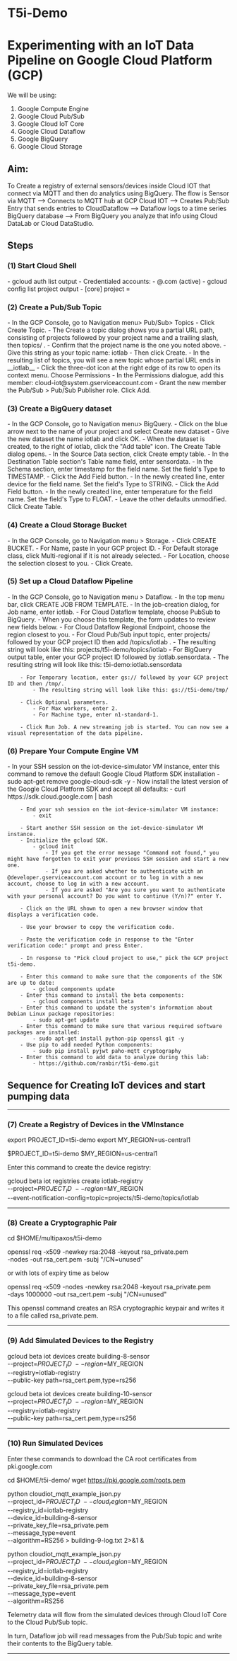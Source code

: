 # T5i-Demo 

<h1>Experimenting with an IoT Data Pipeline on Google Cloud Platform (GCP) </h1>

We will be using:
  1. Google Compute Engine
  2. Google Cloud Pub/Sub
  3. Google Cloud IoT Core
  4. Google Cloud Dataflow
  5. Google BigQuery
  6. Google Cloud Storage
  
<h2>Aim:</h2>

To Create a registry of external sensors/devices inside Cloud IOT that connect via MQTT and then do analytics using BigQuery. The flow is Sensor via MQTT --> Connects to MQTT hub at GCP Cloud IOT --> Creates Pub/Sub Entry that sends entries to CloudDataflow --> Dataflow logs to a time series BigQuery database --> From BigQuery you analyze that info using Cloud DataLab or Cloud DataStudio.


  
<h2>Steps </h2>

<h3>(1) Start Cloud Shell </h3>
		- gcloud auth list
			output - Credentialed accounts: - <myaccount>@<mydomain>.com (active)
		- gcloud config list project
			output - [core] project = <PROJECT_ID>
			
<h3>(2) Create a Pub/Sub Topic</h3>
		- In the GCP Console, go to Navigation menu> Pub/Sub> Topics
		- Click Create Topic. 
			- The Create a topic dialog shows you a partial URL path, consisting of projects followed by your project name and a trailing slash, then topics/ . 
			- Confirm that the project name is the one you noted above.	
		- Give this string as your topic name: iotlab
		- Then click Create.
		- In the resulting list of topics, you will see a new topic whose partial URL ends in __iotlab__
		- Click the three-dot icon at the right edge of its row to open its context menu. Choose Permissions
		- In the Permissions dialogue, add this member: cloud-iot@system.gserviceaccount.com
		- Grant the new member the Pub/Sub > Pub/Sub Publisher role. Click Add.
		
<h3>(3) Create a BigQuery dataset</h3>
		- In the GCP Console, go to Navigation menu> BigQuery.
		- Click on the blue arrow next to the name of your project and select Create new dataset
		- Give the new dataset the name iotlab and click OK.
		- When the dataset is created, to the right of iotlab, click the "Add table" icon. The Create Table dialog opens.
		- In the Source Data section, click Create empty table.
		- In the Destination Table section's Table name field, enter sensordata.
		- In the Schema section, enter timestamp for the field name. Set the field's Type to TIMESTAMP.
		- Click the Add Field button.
		- In the newly created line, enter device for the field name. Set the field's Type to STRING.
		- Click the Add Field button.
		- In the newly created line, enter temperature for the field name. Set the field's Type to FLOAT.
		- Leave the other defaults unmodified. Click Create Table.

<h3>(4) Create a Cloud Storage Bucket</h3>
		- In the GCP Console, go to Navigation menu > Storage.
		- Click CREATE BUCKET.
		- For Name, paste in your GCP project ID.
		- For Default storage class, click Multi-regional if it is not already selected.
		- For Location, choose the selection closest to you.
		- Click Create.

<h3>(5) Set up a Cloud Dataflow Pipeline</h3>
		- In the GCP Console, go to Navigation menu > Dataflow.
		- In the top menu bar, click CREATE JOB FROM TEMPLATE.
		- In the job-creation dialog, for Job name, enter iotlab.
		- For Cloud Dataflow template, choose PubSub to BigQuery. 
			- When you choose this template, the form updates to review new fields below.
				- For Cloud Dataflow Regional Endpoint, choose the region closest to you.
		- For Cloud Pub/Sub input topic, enter projects/ followed by your GCP project ID then add /topics/iotlab . 
			- The resulting string will look like this: projects/t5i-demo/topics/iotlab
		- For BigQuery output table, enter your GCP project ID followed by :iotlab.sensordata. 
			- The resulting string will look like this: t5i-demo:iotlab.sensordata

		- For Temporary location, enter gs:// followed by your GCP project ID and then /tmp/. 
			- The resulting string will look like this: gs://t5i-demo/tmp/

		- Click Optional parameters.
			- For Max workers, enter 2.
			- For Machine type, enter n1-standard-1.

		- Click Run Job. A new streaming job is started. You can now see a visual representation of the data pipeline.


<h3>(6) Prepare Your Compute Engine VM</h3>
		- In your SSH session on the iot-device-simulator VM instance, enter this command to remove the default Google Cloud Platform SDK installation
			- sudo apt-get remove google-cloud-sdk -y
		- Now install the latest version of the Google Cloud Platform SDK and accept all defaults:
			- curl https://sdk.cloud.google.com | bash
			
		- End your ssh session on the iot-device-simulator VM instance:
			- exit
			
		- Start another SSH session on the iot-device-simulator VM instance.
		- Initialize the gcloud SDK.
			- gcloud init
				- If you get the error message "Command not found," you might have forgotten to exit your previous SSH session and start a new one.
				- If you are asked whether to authenticate with an @developer.gserviceaccount.com account or to log in with a new account, choose to log in with a new account.
				- If you are asked "Are you sure you want to authenticate with your personal account? Do you want to continue (Y/n)?" enter Y.
				
		- Click on the URL shown to open a new browser window that displays a verification code.

		- Use your browser to copy the verification code.

		- Paste the verification code in response to the "Enter verification code:" prompt and press Enter.

		- In response to "Pick cloud project to use," pick the GCP project t5i-demo.

		- Enter this command to make sure that the components of the SDK are up to date:
			- gcloud components update
		- Enter this command to install the beta components:
			- gcloud components install beta
		- Enter this command to update the system's information about Debian Linux package repositories:
			- sudo apt-get update
		- Enter this command to make sure that various required software packages are installed:
			- sudo apt-get install python-pip openssl git -y
		- Use pip to add needed Python components:
			- sudo pip install pyjwt paho-mqtt cryptography
		- Enter this command to add data to analyze during this lab:
			- https://github.com/ranbir/t5i-demo.git	
			

<h2>Sequence for Creating IoT devices and start pumping data </h2>

--------------------------------------------------------------------------------------------------------------------------------  


<h3>(7) Create a Registry of Devices in the VMInstance</h3>

export PROJECT_ID=t5i-demo
export MY_REGION=us-central1

$PROJECT_ID=t5i-demo
$MY_REGION=us-central1


Enter this command to create the device registry:


gcloud beta iot registries create iotlab-registry \
   --project=$PROJECT_ID \
   --region=$MY_REGION \
   --event-notification-config=topic=projects/t5i-demo/topics/iotlab

--------------------------------------------------------------------------------------------------------------------------------  
   
<h3>(8) Create a Cryptographic Pair </h3>

cd $HOME/multipaxos/t5i-demo

openssl req -x509 -newkey rsa:2048 -keyout rsa_private.pem \
    -nodes -out rsa_cert.pem -subj "/CN=unused"
    
or with lots of expiry time as below
    
openssl req -x509 -nodes -newkey rsa:2048 -keyout rsa_private.pem \
    -days 1000000 -out rsa_cert.pem -subj "/CN=unused"
    
This openssl command creates an RSA cryptographic keypair and writes it to a file called rsa_private.pem.

--------------------------------------------------------------------------------------------------------------------------------  

<h3>(9) Add Simulated Devices to the Registry</h3>

   
gcloud beta iot devices create building-8-sensor \
  --project=$PROJECT_ID \
  --region=$MY_REGION \
  --registry=iotlab-registry \
  --public-key path=rsa_cert.pem,type=rs256
  
  
gcloud beta iot devices create building-10-sensor \
  --project=$PROJECT_ID \
  --region=$MY_REGION \
  --registry=iotlab-registry \
  --public-key path=rsa_cert.pem,type=rs256

--------------------------------------------------------------------------------------------------------------------------------  
<h3>(10) Run Simulated Devices </h3>
 
Enter these commands to download the CA root certificates from pki.google.com
  
cd $HOME/t5i-demo/
wget https://pki.google.com/roots.pem


python cloudiot_mqtt_example_json.py \
   --project_id=$PROJECT_ID \
   --cloud_region=$MY_REGION \
   --registry_id=iotlab-registry \
   --device_id=building-8-sensor \
   --private_key_file=rsa_private.pem \
   --message_type=event \
   --algorithm=RS256 > building-9-log.txt 2>&1 &
   
   
python cloudiot_mqtt_example_json.py \
   --project_id=$PROJECT_ID \
   --cloud_region=$MY_REGION \
   --registry_id=iotlab-registry \
   --device_id=building-8-sensor \
   --private_key_file=rsa_private.pem \
   --message_type=event \
   --algorithm=RS256
   
   
Telemetry data will flow from the simulated devices through Cloud IoT Core to the Cloud Pub/Sub topic. 

In turn, Dataflow job will read messages from the Pub/Sub topic and write their contents to the BigQuery table.

--------------------------------------------------------------------------------------------------------------------------------  			
			

